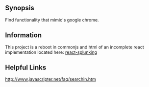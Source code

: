 ## Synopsis
Find functionality that mimic's google chrome.

## Information
This project is a reboot in commonjs and html of an incomplete react implementation located here: [react-splunking]()

## Helpful Links
http://www.javascripter.net/faq/searchin.htm
